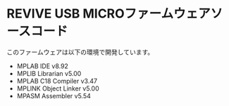 # REVIVE USB MICROファームウェアソースコード

このファームウェアは以下の環境で開発しています。
 - MPLAB  IDE           v8.92
 - MPLIB  Librarian     v5.00
 - MPLAB  C18 Compiler  v3.47
 - MPLINK Object Linker v5.00
 - MPASM  Assembler     v5.54

